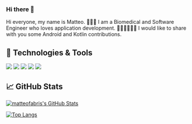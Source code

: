 ### Hi there 👋

Hi everyone, my name is Matteo. 🙋🏽‍♂️  I am a Biomedical and Software Engineer who loves application development. 👨🏽‍⚕️👨🏽‍💻 I would like to share with you some Android and Kotlin contributions.

## 🔧 Technologies & Tools
![](https://img.shields.io/badge/Code-Kotlin-informational?style=flat&logo=kotlin&logoColor=white&color=A5BE00)
![](https://img.shields.io/badge/Code-Java-informational?style=flat&logo=java&logoColor=white&color=A5BE00)
![](https://img.shields.io/badge/OS-Android-informational?style=flat&logo=android&logoColor=white&color=A5BE00)
![](https://img.shields.io/badge/Editor-IntelliJ_IDEA-informational?style=flat&logo=intellij-idea&logoColor=white&color=A5BE00)
![](https://img.shields.io/badge/Editor-Android_Studio-informational?style=flat&logo=android-studio&logoColor=white&color=A5BE00)

## &#x1f4c8; GitHub Stats 

<!-- GitHub Stats -->
<a href="https://github.com/matteofabris">
  <img align="center" src="https://github-readme-stats.vercel.app/api?username=matteofabris&theme=merko&show_icons=true" alt="matteofabris's GitHub Stats" />
</a>

<!-- Most used languages -->

[![Top Langs](https://github-readme-stats.vercel.app/api/top-langs/?username=matteofabris&layout=compact&title_color=A5BE00&hide=HLSL,ShaderLab&text_color=c9cacc&icon_color=A5BE00&bg_color=1d1f21)](https://github.com/matteofabris/github-readme-stats)


<!-- Resources -->
<!-- Icons: https://simpleicons.org/ -->
<!-- GitHub Stats: https://github.com/anuraghazra/github-readme-stats -->
<!-- Emojis: https://emojipedia.org/emoji/ -->
<!-- HTML Emojis: https://www.fileformat.info/index.htm -->
<!-- Shields: https://shields.io/ -->
